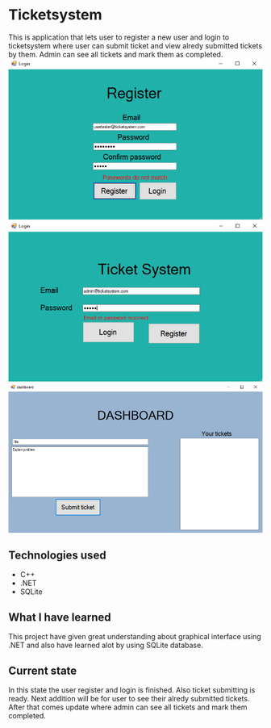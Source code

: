 

# Ticketsystem

This is application that lets user to register a new user and login to ticketsystem where user can submit ticket and view alredy submitted tickets by them.
Admin can see all tickets and mark them as completed.
![picture of register page](https://github.com/JosiaOrava/ticketsystem/blob/main/images/register_page.PNG)
![picture of login page](https://github.com/JosiaOrava/ticketsystem/blob/main/images/login_page.PNG)
![picture of dashboard](https://github.com/JosiaOrava/ticketsystem/blob/main/images/dashboard.PNG)
## Technologies used
* C++
* .NET
* SQLite

## What I have learned
This project have given great understanding about graphical interface using .NET and also have learned alot by using SQLite database.

## Current state
In this state the user register and login is finished. Also ticket submitting is ready. Next addition will be for user to see their alredy submitted tickets.
After that comes update where admin can see all tickets and mark them completed.
